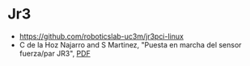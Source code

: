 # Jr3
- https://github.com/roboticslab-uc3m/jr3pci-linux
- C de la Hoz Najarro and S Martinez, "Puesta en marcha del sensor fuerza/par JR3", [PDF](https://core.ac.uk/download/pdf/30045368.pdf)

